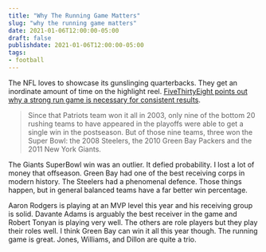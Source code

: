 ```yaml
---
title: "Why The Running Game Matters"
slug: "why the running game matters"
date: 2021-01-06T12:00:00-05:00
draft: false
publishdate: 2021-01-06T12:00:00-05:00
tags:
- football
---
```


The NFL loves to showcase its gunslinging quarterbacks. They get an inordinate amount of time on the highlight reel. [FiveThirtyEight points out why a strong run game is necessary for consistent results](https://fivethirtyeight.com/features/as-it-turns-out-you-do-need-a-run-game-just-ask-the-steelers/).

> Since that Patriots team won it all in 2003, only nine of the bottom 20 rushing teams to have appeared in the playoffs were able to get a single win in the postseason. But of those nine teams, three won the Super Bowl: the 2008 Steelers, the 2010 Green Bay Packers and the 2011 New York Giants.

The Giants SuperBowl win was an outlier. It defied probability. I lost a lot of money that offseason. Green Bay had one of the best receiving corps in modern history. The Steelers had a phenomenal defence. Those things happen, but in general balanced teams have a far better win percentage.

Aaron Rodgers is playing at an MVP level this year and his receiving group is solid. Davante Adams is arguably the best receiver in the game and Robert Tonyan is playing very well. The others are role players but they play their roles well. I think Green Bay can win it all this year though. The running game is great. Jones, Williams, and Dillon are quite a trio.<!--more-->
